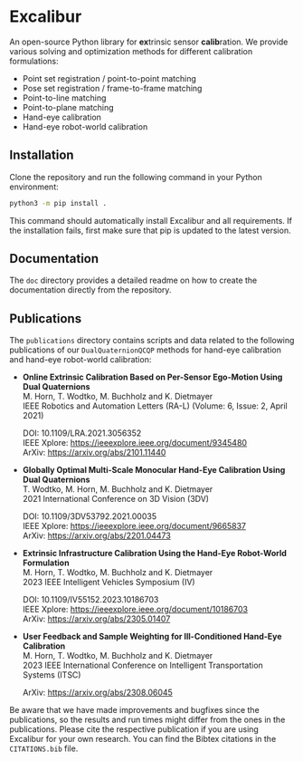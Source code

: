# Excalibur

An open-source Python library for **ex**trinsic sensor **calib**ration.
We provide various solving and optimization methods for different calibration formulations:

 * Point set registration / point-to-point matching
 * Pose set registration / frame-to-frame matching
 * Point-to-line matching
 * Point-to-plane matching
 * Hand-eye calibration
 * Hand-eye robot-world calibration


## Installation

Clone the repository and run the following command in your Python environment:

```bash
python3 -m pip install .
```

This command should automatically install Excalibur and all requirements.
If the installation fails, first make sure that pip is updated to the latest version.


## Documentation

The `doc` directory provides a detailed readme on how to create the documentation directly from the repository.


## Publications

The `publications` directory contains scripts and data related to the following publications of our `DualQuaternionQCQP` methods for hand-eye calibration and hand-eye robot-world calibration:

  * **Online Extrinsic Calibration Based on Per-Sensor Ego-Motion Using Dual Quaternions**  
    M. Horn, T. Wodtko, M. Buchholz and K. Dietmayer  
    IEEE Robotics and Automation Letters (RA-L) (Volume: 6, Issue: 2, April 2021)

    DOI: 10.1109/LRA.2021.3056352  
    IEEE Xplore: https://ieeexplore.ieee.org/document/9345480  
    ArXiv: https://arxiv.org/abs/2101.11440

  * **Globally Optimal Multi-Scale Monocular Hand-Eye Calibration Using Dual Quaternions**  
    T. Wodtko, M. Horn, M. Buchholz and K. Dietmayer  
    2021 International Conference on 3D Vision (3DV)

    DOI: 10.1109/3DV53792.2021.00035  
    IEEE Xplore: https://ieeexplore.ieee.org/document/9665837  
    ArXiv: https://arxiv.org/abs/2201.04473

  * **Extrinsic Infrastructure Calibration Using the Hand-Eye Robot-World Formulation**  
    M. Horn, T. Wodtko, M. Buchholz and K. Dietmayer  
    2023 IEEE Intelligent Vehicles Symposium (IV)

    DOI: 10.1109/IV55152.2023.10186703  
    IEEE Xplore: https://ieeexplore.ieee.org/document/10186703  
    ArXiv: https://arxiv.org/abs/2305.01407

  * **User Feedback and Sample Weighting for Ill-Conditioned Hand-Eye Calibration**  
    M. Horn, T. Wodtko, M. Buchholz and K. Dietmayer  
    2023 IEEE International Conference on Intelligent Transportation Systems (ITSC)  

    ArXiv: https://arxiv.org/abs/2308.06045

Be aware that we have made improvements and bugfixes since the publications, so the results and run times might differ from the ones in the publications.
Please cite the respective publication if you are using Excalibur for your own research.
You can find the Bibtex citations in the `CITATIONS.bib` file.
